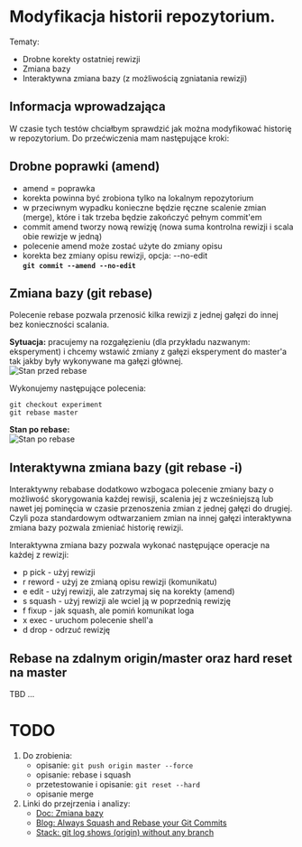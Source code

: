 # Modyfikacja historii repozytorium.

Tematy:
* Drobne korekty ostatniej rewizji
* Zmiana bazy
* Interaktywna zmiana bazy (z możliwością zgniatania rewizji)

## Informacja wprowadzająca

W czasie tych testów chciałbym sprawdzić jak można modyfikować historię w repozytorium. Do przećwiczenia mam następujące kroki:

## Drobne poprawki (amend)

- amend = poprawka
- korekta powinna być zrobiona tylko na lokalnym repozytorium
- w przeciwnym wypadku konieczne będzie ręczne scalenie zmian (merge), które i tak trzeba będzie zakończyć pełnym commit'em
- commit amend tworzy nową rewizję (nowa suma kontrolna rewizji i scala obie rewizje w jedną)
- polecenie amend może zostać użyte do zmiany opisu
- korekta bez zmiany opisu rewizji, opcja: --no-edit  
    **```git commit --amend --no-edit```** 

## Zmiana bazy (git rebase)

Polecenie rebase pozwala przenosić kilka rewizji z jednej gałęzi do innej bez konieczności scalania.

**Sytuacja:** pracujemy na rozgałęzieniu (dla przykładu nazwanym: eksperyment) i chcemy wstawić zmiany z gałęzi eksperyment do master'a tak jakby były wykonywane ma gałęzi głównej.  
![Stan przed rebase](https://git-scm.com/figures/18333fig0327-tn.png)   

Wykonujemy następujące polecenia:  

```
git checkout experiment
git rebase master
```  

**Stan po rebase:**  
![Stan po rebase](https://git-scm.com/figures/18333fig0329-tn.png) 

## Interaktywna zmiana bazy (git rebase -i)

Interaktywny rebabase dodatkowo wzbogaca polecenie zmiany bazy o możliwość skorygowania każdej rewisji, scalenia jej z wcześniejszą lub nawet jej pominęcia w czasie przenoszenia zmian z jednej gałęzi do drugiej. Czyli poza standardowym odtwarzaniem zmian na innej gałęzi interaktywna zmiana bazy pozwala zmieniać historię rewizji.

Interaktywna zmiana bazy pozwala wykonać następujące operacje na każdej z rewizji:

- p pick - użyj rewizji
- r reword - użyj ze zmianą opisu rewizji (komunikatu)
- e edit - użyj rewizji, ale zatrzymaj się na korekty (amend)
- s squash - użyj rewizji ale wciel ją w poprzednią rewizję
- f fixup - jak squash, ale pomiń komunikat loga
- x exec - uruchom polecenie shell'a
- d drop - odrzuć rewizję

## Rebase na zdalnym origin/master oraz hard reset na master

TBD ...

# TODO
1. Do zrobienia:
    - opisanie: ```git push origin master --force```
    - opisanie: rebase i squash
    - przetestowanie i opisanie: ```git reset --hard```
    - opisanie merge
2. Linki do przejrzenia i analizy:
    - [Doc: Zmiana bazy](https://git-scm.com/book/pl/v1/Gałęzie-Gita-Zmiana-bazy)
    - [Blog: Always Squash and Rebase your Git Commits](https://blog.carbonfive.com/2017/08/28/always-squash-and-rebase-your-git-commits/)
    - [Stack: git log shows (origin) without any branch](https://stackoverflow.com/questions/42445001/git-log-shows-origin-without-any-branch)

